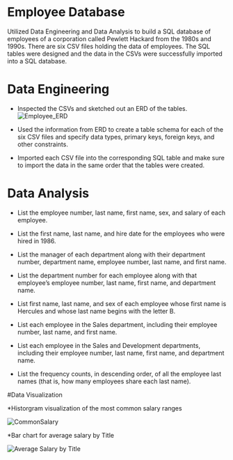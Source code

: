 # Employee Database
Utilized Data Engineering and Data Analysis to build a SQL database of employees of a corporation called Pewlett Hackard from the 1980s and 1990s. There are six CSV files holding the data of employees. The SQL tables were designed and the data in the CSVs were successfully imported into a SQL database.

# Data Engineering
* Inspected the CSVs and sketched out an ERD of the tables. 
![Employee_ERD](https://user-images.githubusercontent.com/119978382/222480968-89546f2c-2299-405a-a618-b1da8f131d92.png)

* Used the information from ERD to create a table schema for each of the six CSV files and specify data types, primary keys, foreign keys, and other constraints.

* Imported each CSV file into the corresponding SQL table and make sure to import the data in the same order that the tables were created.

# Data Analysis
* List the employee number, last name, first name, sex, and salary of each employee.

* List the first name, last name, and hire date for the employees who were hired in 1986.

* List the manager of each department along with their department number, department name, employee number, last name, and first name.

* List the department number for each employee along with that employee’s employee number, last name, first name, and department name.

* List first name, last name, and sex of each employee whose first name is Hercules and whose last name begins with the letter B.

* List each employee in the Sales department, including their employee number, last name, and first name.

* List each employee in the Sales and Development departments, including their employee number, last name, first name, and department name.

* List the frequency counts, in descending order, of all the employee last names (that is, how many employees share each last name).

#Data Visualization 

*Historgram visualization of the most common salary ranges

![CommonSalary](https://user-images.githubusercontent.com/119978382/222600913-eccf7ff9-fb48-4994-93e8-e899efa53f85.png)

*Bar chart for average salary by Title

![Average Salary by Title](https://user-images.githubusercontent.com/119978382/222600920-f3fed6d6-ecc2-45d9-8124-2fe37fc9f2c3.png)